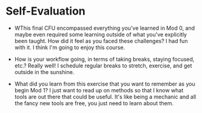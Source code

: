 # Self-Evaluation

- WThis final CFU encompassed everything you've learned in Mod 0, and maybe even required some learning outside of what you've explicitly been taught. How did it feel as you faced these challenges?
I had fun with it. I think I'm going to enjoy this course. 

- How is your workflow going, in terms of taking breaks, staying focused, etc.?
Really well! I schedule regular breaks to stretch, exercise, and get outside in the sunshine.

- What did you learn from this exercise that you want to remember as you begin Mod 1?
I just want to read up on methods so that I know what tools are out there that could be useful. It's like being a mechanic and all the fancy new tools are free, you just need to learn about them. 